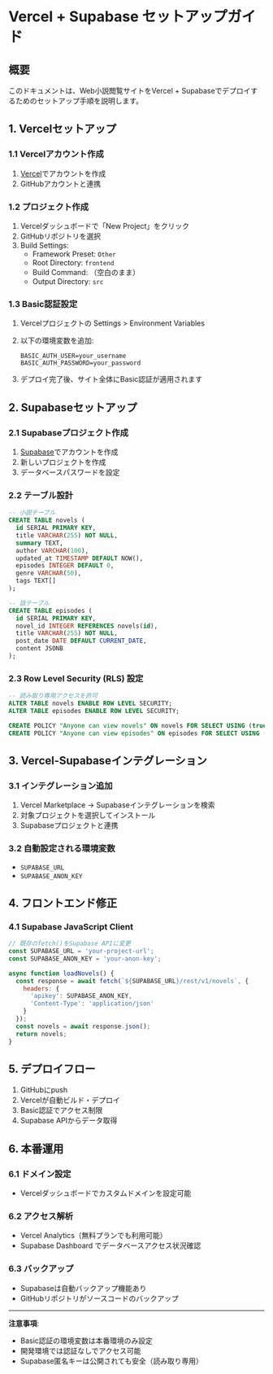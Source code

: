 # Vercel + Supabase セットアップガイド

## 概要

このドキュメントは、Web小説閲覧サイトをVercel + Supabaseでデプロイするためのセットアップ手順を説明します。

## 1. Vercelセットアップ

### 1.1 Vercelアカウント作成

1. [Vercel](https://vercel.com)でアカウントを作成
2. GitHubアカウントと連携

### 1.2 プロジェクト作成

1. Vercelダッシュボードで「New Project」をクリック
2. GitHubリポジトリを選択
3. Build Settings:
   - Framework Preset: `Other`
   - Root Directory: `frontend`
   - Build Command: （空白のまま）
   - Output Directory: `src`

### 1.3 Basic認証設定

1. Vercelプロジェクトの Settings > Environment Variables
2. 以下の環境変数を追加:

   ```
   BASIC_AUTH_USER=your_username
   BASIC_AUTH_PASSWORD=your_password
   ```

3. デプロイ完了後、サイト全体にBasic認証が適用されます

## 2. Supabaseセットアップ

### 2.1 Supabaseプロジェクト作成

1. [Supabase](https://supabase.com)でアカウントを作成
2. 新しいプロジェクトを作成
3. データベースパスワードを設定

### 2.2 テーブル設計

```sql
-- 小説テーブル
CREATE TABLE novels (
  id SERIAL PRIMARY KEY,
  title VARCHAR(255) NOT NULL,
  summary TEXT,
  author VARCHAR(100),
  updated_at TIMESTAMP DEFAULT NOW(),
  episodes INTEGER DEFAULT 0,
  genre VARCHAR(50),
  tags TEXT[]
);

-- 話テーブル
CREATE TABLE episodes (
  id SERIAL PRIMARY KEY,
  novel_id INTEGER REFERENCES novels(id),
  title VARCHAR(255) NOT NULL,
  post_date DATE DEFAULT CURRENT_DATE,
  content JSONB
);
```

### 2.3 Row Level Security (RLS) 設定

```sql
-- 読み取り専用アクセスを許可
ALTER TABLE novels ENABLE ROW LEVEL SECURITY;
ALTER TABLE episodes ENABLE ROW LEVEL SECURITY;

CREATE POLICY "Anyone can view novels" ON novels FOR SELECT USING (true);
CREATE POLICY "Anyone can view episodes" ON episodes FOR SELECT USING (true);
```

## 3. Vercel-Supabaseインテグレーション

### 3.1 インテグレーション追加

1. Vercel Marketplace → Supabaseインテグレーションを検索
2. 対象プロジェクトを選択してインストール
3. Supabaseプロジェクトと連携

### 3.2 自動設定される環境変数

- `SUPABASE_URL`
- `SUPABASE_ANON_KEY`

## 4. フロントエンド修正

### 4.1 Supabase JavaScript Client

```javascript
// 既存のfetch()をSupabase APIに変更
const SUPABASE_URL = 'your-project-url';
const SUPABASE_ANON_KEY = 'your-anon-key';

async function loadNovels() {
  const response = await fetch(`${SUPABASE_URL}/rest/v1/novels`, {
    headers: {
      'apikey': SUPABASE_ANON_KEY,
      'Content-Type': 'application/json'
    }
  });
  const novels = await response.json();
  return novels;
}
```

## 5. デプロイフロー

1. GitHubにpush
2. Vercelが自動ビルド・デプロイ
3. Basic認証でアクセス制限
4. Supabase APIからデータ取得

## 6. 本番運用

### 6.1 ドメイン設定

- Vercelダッシュボードでカスタムドメインを設定可能

### 6.2 アクセス解析

- Vercel Analytics（無料プランでも利用可能）
- Supabase Dashboard でデータベースアクセス状況確認

### 6.3 バックアップ

- Supabaseは自動バックアップ機能あり
- GitHubリポジトリがソースコードのバックアップ

---

**注意事項**:

- Basic認証の環境変数は本番環境のみ設定
- 開発環境では認証なしでアクセス可能
- Supabase匿名キーは公開されても安全（読み取り専用）
